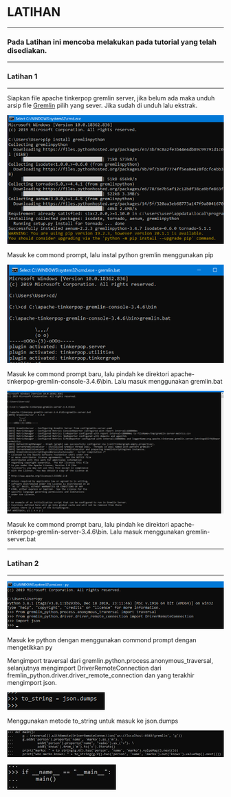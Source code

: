 # LATIHAN
---

### Pada Latihan ini mencoba melakukan pada tutorial yang telah disediakan.

---
### Latihan 1
---

Siapkan file apache tinkerpop gremlin server, jika belum ada maka unduh arsip file [Gremlin](https://tinkerpop.apache.org/) pilih yang sever. Jika sudah di unduh lalu ekstrak.

![Gambar 1](Screenshot_1.png)

Masuk ke commond prompt, lalu instal python gremlin menggunakan pip

![Gambar 2](Screenshot_2.png)

Masuk ke commond prompt baru, lalu pindah ke direktori apache-tinkerpop-gremlin-console-3.4.6\bin. Lalu masuk menggunakan gremlin.bat

![Gambar 3](Screenshot_3.png)

Masuk ke commond prompt baru, lalu pindah ke direktori apache-tinkerpop-gremlin-server-3.4.6\bin. Lalu masuk menggunakan gremlin-server.bat

---
### Latihan 2
---

![Gambar 4](Screenshot_4.png)

Masuk ke python dengan menggunakan commond prompt dengan mengetikkan py

Mengimport traversal dari gremlin.python.process.anonymous_traversal, selanjutnya mengimport DriverRemoteConnection dari fremlin_python.driver.driver_remote_connection dan yang terakhir mengimport json.

![Gambar 5](Screenshot_5.png)

Menggunakan metode to_string untuk masuk ke json.dumps

![Gambar 6](Screenshot_6.jpg)

![Gambar 7](Screenshot_7.jpg)